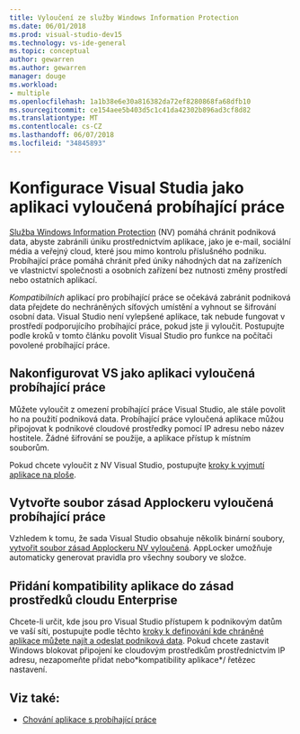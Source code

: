 ```yaml
---
title: Vyloučení ze služby Windows Information Protection
ms.date: 06/01/2018
ms.prod: visual-studio-dev15
ms.technology: vs-ide-general
ms.topic: conceptual
author: gewarren
ms.author: gewarren
manager: douge
ms.workload:
- multiple
ms.openlocfilehash: 1a1b38e6e30a816382da72ef8280868fa68dfb10
ms.sourcegitcommit: ce154aee5b403d5c1c41da42302b896ad3cf8d82
ms.translationtype: MT
ms.contentlocale: cs-CZ
ms.lasthandoff: 06/07/2018
ms.locfileid: "34845893"
---
```

# <a name="configure-visual-studio-as-a-wip-exempt-app"></a>Konfigurace Visual Studia jako aplikaci vyloučená probíhající práce

[Služba Windows Information Protection](/windows/security/information-protection/windows-information-protection/protect-enterprise-data-using-wip) (NV) pomáhá chránit podniková data, abyste zabránili úniku prostřednictvím aplikace, jako je e-mail, sociální média a veřejný cloud, které jsou mimo kontrolu příslušného podniku. Probíhající práce pomáhá chránit před úniky náhodných dat na zařízeních ve vlastnictví společnosti a osobních zařízení bez nutnosti změny prostředí nebo ostatních aplikací.

*Kompatibilních* aplikací pro probíhající práce se očekává zabránit podniková data přejdete do nechráněných síťových umístění a vyhnout se šifrování osobní data. Visual Studio není vylepšené aplikace, tak nebude fungovat v prostředí podporujícího probíhající práce, pokud jste ji vyloučit. Postupujte podle kroků v tomto článku povolit Visual Studio pro funkce na počítači povolené probíhající práce.

## <a name="configure-vs-as-a-wip-exempt-app"></a>Nakonfigurovat VS jako aplikaci vyloučená probíhající práce

Můžete vyloučit z omezení probíhající práce Visual Studio, ale stále povolit ho na použití podniková data. Probíhající práce vyloučená aplikace můžou připojovat k podnikové cloudové prostředky pomocí IP adresu nebo název hostitele. Žádné šifrování se použije, a aplikace přístup k místním souborům.

Pokud chcete vyloučit z NV Visual Studio, postupujte [kroky k vyjmutí aplikace na ploše](/windows/security/information-protection/windows-information-protection/create-wip-policy-using-intune-azure#exempt-apps-from-a-wip-policy).

## <a name="create-a-wip-exempt-applocker-policy-file"></a>Vytvořte soubor zásad Applockeru vyloučená probíhající práce

Vzhledem k tomu, že sada Visual Studio obsahuje několik binární soubory, [vytvořit soubor zásad Applockeru NV vyloučená](/windows/security/threat-protection/windows-defender-application-control/applocker/run-the-automatically-generate-rules-wizard). AppLocker umožňuje automaticky generovat pravidla pro všechny soubory ve složce.

## <a name="add-appcompat-to-the-enterprise-cloud-resource-policy"></a>Přidání kompatibility aplikace do zásad prostředků cloudu Enterprise

Chcete-li určit, kde jsou pro Visual Studio přístupem k podnikovým datům ve vaší síti, postupujte podle těchto [kroky k definování kde chráněné aplikace můžete najít a odeslat podniková data](/windows/security/information-protection/windows-information-protection/create-wip-policy-using-intune-azure#choose-where-apps-can-access-enterprise-data). Pokud chcete zastavit Windows blokovat připojení ke cloudovým prostředkům prostřednictvím IP adresu, nezapomeňte přidat nebo\*kompatibility aplikace\*/ řetězec nastavení.

## <a name="see-also"></a>Viz také:

- [Chování aplikace s probíhající práce](/windows/security/information-protection/windows-information-protection/app-behavior-with-wip)